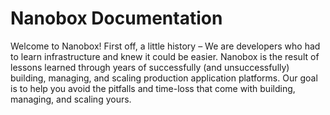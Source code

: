 # Nanobox Documentation

Welcome to Nanobox! First off, a little history – We are developers who had to learn infrastructure and knew it could be easier. Nanobox is the result of lessons learned through years of successfully (and unsuccessfully) building, managing, and scaling production application platforms. Our goal is to help you avoid the pitfalls and time-loss that come with building, managing, and scaling yours.
